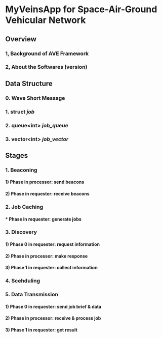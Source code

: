 # MyVeinsApp for Space-Air-Ground Vehicular Network

## Overview
### 1, Background of AVE Framework

### 2, About the Softwares (version)

## Data Structure
### 0. Wave Short Message
### 1. struct *job*
### 2. queue\<int\> *job_queue*
### 3. vector\<int\> *job_vector*

## Stages
### 1. Beaconing
#### 1) Phase in processor: send beacons

#### 2) Phase in requester: receive beacons

### 2. Job Caching
#### * Phase in requester: generate jobs

### 3. Discovery
#### 1) Phase 0 in requester: request information

#### 2) Phase in processor: make response

#### 3) Phase 1 in requester: collect information

### 4. Scehduling

### 5. Data Transmission
#### 1) Phase 0 in requester: send job brief & data

#### 2) Phase in processor: receive & process job

#### 3) Phase 1 in requester: get result
